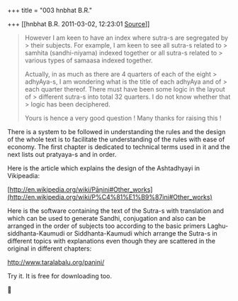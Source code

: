 +++
title = "003 hnbhat B.R."

+++
[[hnbhat B.R.	2011-03-02, 12:23:01 [Source](https://groups.google.com/g/samskrita/c/C3ajYsPV_EM)]]



> However I am keen to have an index where sutra-s are segregated by > their subjects. For example, I am keen to see all sutra-s related to > samhita (sandhi-niyama) indexed together or all sutra-s related to > various types of samaasa indexed together.  
>   
> Actually, in as much as there are 4 quarters of each of the eight > adhyAya-s, I am wondering what is the title of each adhyAya and of > each quarter thereof. There must have been some logic in the layout of > different sutra-s into total 32 quarters. I do not know whether that > logic has been deciphered.  
>   
> Yours is hence a very good question ! Many thanks for raising this !  
>   

  

There is a system to be followed in understanding the rules and the design of the whole text is to facilitate the understanding of the rules with ease of economy. The first chapter is dedicated to technical terms used in it and the next lists out pratyaya-s and in order.

  

Here is the article which explains the design of the Ashtadhyayi in Vikipeadia:

  

[http://en.wikipedia.org/wiki/Pāṇini#Other_works](http://en.wikipedia.org/wiki/P%C4%81%E1%B9%87ini#Other_works)

  

  
Here is the software containing the text of the Sutra-s with translation and which can be used to generate Sandhi, conjugation and also can be arranged in the order of subjects too according to the basic primers Laghu-siddhanta-Kaumudi or Siddhanta-Kaumudi which arrange the Sutra-s in different topics with explanations even though they are scattered in the original in different chapters:

  

<http://www.taralabalu.org/panini/>

  

[](http://www.taralabalu.org/panini/)Try it. It is free for downloading too.





